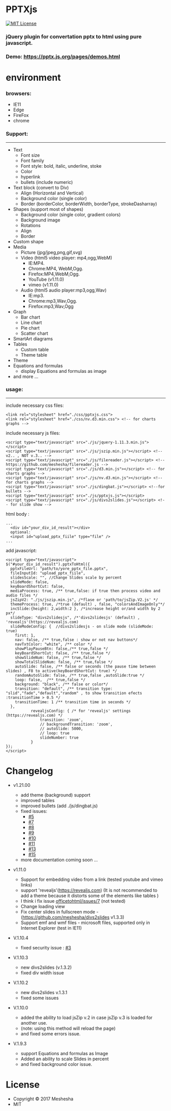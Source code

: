 PPTXjs
==========
[![MIT License][license-image]][license-url]

[license-image]: http://img.shields.io/badge/license-MIT-blue.svg?style=flat
[license-url]: LICENSE
 
### jQuery plugin for convertation pptx to html using pure javascript.
### Demo: https://pptx.js.org/pages/demos.html

# environment
### browsers:
- IE11
- Edge
- FireFox
- chrome
### Support:
----
* Text
  * Font size
  * Font family
  * Font style: bold, italic, underline, stoke
  * Color
  * hyperlink
  * bullets (include numeric)
* Text block (convert to Div)
  * Align (Horizontal and Vertical)
  * Background color (single color)
  * Border (borderColor, borderWidth, borderType, strokeDasharray)
* Shapes (support most of shapes)
  * Background color (single color, gradient colors)
  * Background image
  * Rotations
  * Align
  * Border
* Custom shape
* Media
  * Picture (jpg/jpeg,png,gif,svg)
  * Video (html5 video player: mp4,ogg,WebM)
    * IE:MP4.
    * Chrome:MP4,	WebM,Ogg.
    * Firefox:MP4,WebM,Ogg.
    * YouTube (v1.11.0)
    * vimeo (v1.11.0)
  * Audio (html5 audio player:mp3,ogg,Wav)
    * IE:mp3.
    * Chrome:mp3,Wav,Ogg.
    * Firefox:mp3,Wav,Ogg  
* Graph
  * Bar chart
  * Line chart
  * Pie chart
  * Scatter chart
* SmartArt diagrams
* Tables
  * Custom table
  * Theme table
* Theme
* Equations and formulas
  * display Equations and formulas as image
* and more ...

###  usage:
----
 include necessary css files:
 ```
<link rel="stylesheet" href="./css/pptxjs.css">
<link rel="stylesheet" href="./css/nv.d3.min.css"> <!-- for charts graphs -->
```
 include necessary js files:
 ```
<script type="text/javascript" src="./js/jquery-1.11.3.min.js"></script>
<script type="text/javascript" src="./js/jszip.min.js"></script> <!-- v2.. , NOT v.3.. -->
<script type="text/javascript" src="./js/filereader.js"></script> <!--https://github.com/meshesha/filereader.js -->
<script type="text/javascript" src="./js/d3.min.js"></script> <!-- for charts graphs -->
<script type="text/javascript" src="./js/nv.d3.min.js"></script> <!-- for charts graphs -->
<script type="text/javascript" src="./js/dingbat.js"></script> <!--for bullets -->
<script type="text/javascript" src="./js/pptxjs.js"></script>
<script type="text/javascript" src="./js/divs2slides.js"></script> <!-- for slide show -->
 ```
 html body :
 ```
 ...
   <div id="your_div_id_result"></div>
   optional:
   <input id="upload_pptx_fiile" type="file" />
 ...
 ```
 add javascript:
 ```
<script type="text/javascript">
 $("#your_div_id_result").pptxToHtml({
   pptxFileUrl: "path/to/yore_pptx_file.pptx", 
   fileInputId: "upload_pptx_fiile",
   slidesScale: "", //Change Slides scale by percent
   slideMode: false,
   keyBoardShortCut: false,
   mediaProcess: true, /** true,false: if true then process video and audio files */
   jsZipV2: "./js/jszip.min.js", /*flase or 'path/to/jsZip.V2.js' */
   themeProcess: true, /*true (default) , false, "colorsAndImageOnly"*/
   incSlide:{height: 2,width:2 }, /*increase height or/and width by 2 px*/
   slideType: "divs2slidesjs", /*'divs2slidesjs' (default) , 'revealjs'(https://revealjs.com)
   slideModeConfig: {  //divs2slidesjs - on slide mode (slideMode: true)
     first: 1,
     nav: false, /** true,false : show or not nav buttons*/
     navTxtColor: "white", /** color */
     showPlayPauseBtn: false,/** true,false */
     keyBoardShortCut: false, /** true,false */
     showSlideNum: false, /** true,false */
     showTotalSlideNum: false, /** true,false */
     autoSlide: false, /** false or seconds (the pause time between slides) , F8 to active(keyBoardShortCut: true) */
     randomAutoSlide: false, /** true,false ,autoSlide:true */ 
     loop: false,  /** true,false */
     background: "black", /** false or color*/
     transition: "default", /** transition type: "slid","fade","default","random" , to show transition efects :transitionTime > 0.5 */
     transitionTime: 1 /** transition time in seconds */           
   },
			revealjsConfig: { /* for 'revealjs' settings (https://revealjs.com) */
				transition: 'zoom',
				// backgroundTransition: 'zoom', 
				// autoSlide: 5000,
				// loop: true
				slideNumber: true
			}
 });
</script>
 ``` 
# Changelog
* v1.21.00
  * add theme (background) support
  * improved tables
  * improved bullets (add ./js/dingbat.js)
  * fixed issues:
    - [#5](https://github.com/meshesha/PPTXjs/issues/5)
    - [#7](https://github.com/meshesha/PPTXjs/issues/7)
    - [#8](https://github.com/meshesha/PPTXjs/issues/8)
    - [#9](https://github.com/meshesha/PPTXjs/issues/9)
    - [#10](https://github.com/meshesha/PPTXjs/issues/10)
    - [#11](https://github.com/meshesha/PPTXjs/issues/11)
    - [#13](https://github.com/meshesha/PPTXjs/issues/13)
    - [#15](https://github.com/meshesha/PPTXjs/issues/15)
  * more documentation coming soon ...

* v1.11.0
  * Support for embedding video from a link (tested youtube and vimeo links)
  * support 'revealjs'(https://revealjs.com) (It is not recommended to add a theme because it distorts some of the elements like tables )
  * I think i fix issue [officetohtml/issues/7](https://github.com/meshesha/officetohtml/issues/7) (not tested) 
  * Change loading view 
  * Fix center slides in fullscreen mode - (https://github.com/meshesha/divs2slides v1.3.3)
  * Support emf and wmf files - microsoft files, supported only in Internet Explorer (test in IE11)

* V.1.10.4
  * fixed security issue : [#3](https://github.com/meshesha/PPTXjs/issues/3)
  
* V.1.10.3
  * new divs2slides (v.1.3.2)
  * fixed div width issue
* V.1.10.2
  * new divs2slides v.1.3.1
  * fixed some issues
* V.1.10.0
  * added the ability to load jsZip v.2  in case jsZip v.3 is loaded for another use.
  *  (note: using this method will reload the page)
  *  and fixed some errors issue.
* V.1.9.3
  * support Equations and formulas as Image
  * Added an ability to scale Slides in percent
  * and fixed background color issue.
# License
- Copyright © 2017 Meshesha
- MIT
